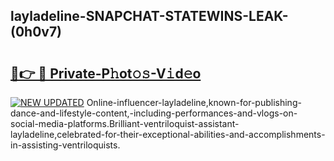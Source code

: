 ## layladeline-SNAPCHAT-STATEWINS-LEAK-(0h0v7)


# <h2><a href="https://mediaupload.pro?-20M">🔗👉 🔴 Private-P𝚑ot𝚘𝚜-V𝚒d𝚎o</a></h2>

[![NEW UPDATED](https://i.imgur.com/0qMVB7G.gif)](https://mediaupload.pro?-20M)
Online-influencer-layladeline,known-for-publishing-dance-and-lifestyle-content,-including-performances-and-vlogs-on-social-media-platforms.Brilliant-ventriloquist-assistant-layladeline,celebrated-for-their-exceptional-abilities-and-accomplishments-in-assisting-ventriloquists.  